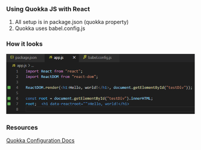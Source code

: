 ### Using Quokka JS with React

1) All setup is in package.json (quokka property)
2) Quokka uses babel.config.js

### How it looks
![Screenshot](Screenshot.png)
### Resources
[Quokka Configuration Docs](https://quokkajs.com//configuration.html)
